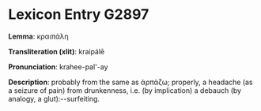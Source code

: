 # Lexicon Entry G2897

**Lemma**: κραιπάλη

**Transliteration (xlit)**: kraipálē

**Pronunciation**: krahee-pal'-ay

**Description**:
probably from the same as ἁρπάζω; properly, a headache (as a seizure of pain) from drunkenness, i.e. (by implication) a debauch (by analogy, a glut):--surfeiting.

